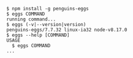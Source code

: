 <!-- usage -->
```sh-session
$ npm install -g penguins-eggs
$ eggs COMMAND
running command...
$ eggs (-v|--version|version)
penguins-eggs/7.7.32 linux-ia32 node-v8.17.0
$ eggs --help [COMMAND]
USAGE
  $ eggs COMMAND
...
```
<!-- usagestop -->
